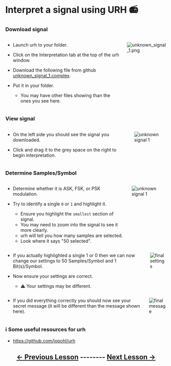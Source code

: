# Interpret a signal using URH 📻

### Download signal

<div class="columns">
<div class="column">

- Launch urh to your folder.

- Click on the Interpretation tab at the top of the urh window.

- Download the following file from github [unknown_signal_1.complex](https://github.com/python-can-define-radio/sdr-course/raw/main/classroom_activities/Ch03_Analyzing_Signals_URH/unknown_signal_1.complex). 

- Put it in your folder.
    - You may have other files showing than the ones you see here.

</div>
<div class="column">

![unknown_signal_1.png](https://github.com/python-can-define-radio/sdr-course/blob/main/classroom_activities/Ch03_Analyzing_Signals_URH/Images/unknown_signal_1.png?raw=true) 

</div>
</div>

### View signal

<div class="columns">
<div class="column">

- On the left side you should see the signal you downloaded.

- Click and drag it to the grey space on the right to begin interpretation.

</div>
<div class="column">

![unknown signal 1](https://github.com/python-can-define-radio/sdr-course/blob/main/classroom_activities/Ch03_Analyzing_Signals_URH/Images/unknown_signal_1_interpret.png?raw=true) 

</div>
</div>

### Determine Samples/Symbol

<div class="columns">
<div class="column">

- Determine whether it is ASK, FSK, or PSK modulation.

- Try to identify a single `0` or `1` and highlight it.
    - Ensure you highlight the `smallest` section of signal.
    - You may need to zoom into the signal to see it more clearly.
    - urh will tell you how many samples are selected.
    - Look where it says "50 selected".

</div>
<div class="column">

![unknown signal 1](https://github.com/python-can-define-radio/sdr-course/blob/main/classroom_activities/Ch03_Analyzing_Signals_URH/Images/unknown_signal_1_determine_samplerate.png?raw=true)

</div>
</div>

<!-- pandoc-only ### Determine Samples/Symbol -->

<div class="columns">
<div class="column">

- If you actually highlighted a single 1 or 0 then we can now change our settings to 50 Samples/Symbol and 1 Bit(s)/Symbol.

- Now ensure your settings are correct.
    - ⚠️ Your settings may be different.

</div>
<div class="column">

![final settings](https://github.com/python-can-define-radio/sdr-course/blob/main/classroom_activities/Ch03_Analyzing_Signals_URH/Images/final_settings.png?raw=true) 

</div>
</div>

<!-- pandoc-only ### Determine Samples/Symbol -->

<div class="columns">
<div class="column">

- If you did everything correctly you should now see your secret message (it will be different than the message shown here).

</div>
<div class="column">

![final message](https://github.com/python-can-define-radio/sdr-course/blob/main/classroom_activities/Ch03_Analyzing_Signals_URH/Images/final_message.png?raw=true) 

</div>
</div>

<!-- ### Additional practice

For additional practice, you can generate a file using this Python code:

```python3
from pcdr.v0_compat import generate_ook_modulated_example_file
generate_ook_modulated_example_file("my_example_ook_file.complex")
```

If you copy and run that, it will create a file named `my_example_ook_file.complex` in your current working directory. You can then try demodulating the message in that file for extra practice. It picks random parameters, so feel free to run it as many times as you like.

For more info on `generate_ook_modulated_example_file`, look at the docstring:

```python3
from pcdr.v0_compat import generate_ook_modulated_example_file
print(generate_ook_modulated_example_file.__doc__)
``` -->

### ℹ️ Some useful resources for urh <!-- pandoc-exclude-line --> 

- https://github.com/jopohl/urh <!-- pandoc-exclude-line --> 

## <p align="center">[&larr; Previous Lesson](https://github.com/python-can-define-radio/sdr-course/blob/main/classroom_activities/Ch03_Analyzing_Signals_URH/030_Generate_a_signal.md)  --------  [Next Lesson &rarr;](https://github.com/python-can-define-radio/sdr-course/blob/main/classroom_activities/Ch03_Analyzing_Signals_URH/050_Interpret_unknown_noisy_signal.md)</p> <!-- pandoc-exclude-line --> 
